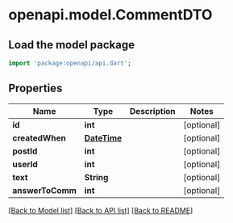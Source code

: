 # openapi.model.CommentDTO

## Load the model package
```dart
import 'package:openapi/api.dart';
```

## Properties
Name | Type | Description | Notes
------------ | ------------- | ------------- | -------------
**id** | **int** |  | [optional] 
**createdWhen** | [**DateTime**](DateTime.md) |  | [optional] 
**postId** | **int** |  | [optional] 
**userId** | **int** |  | [optional] 
**text** | **String** |  | [optional] 
**answerToComm** | **int** |  | [optional] 

[[Back to Model list]](../README.md#documentation-for-models) [[Back to API list]](../README.md#documentation-for-api-endpoints) [[Back to README]](../README.md)


